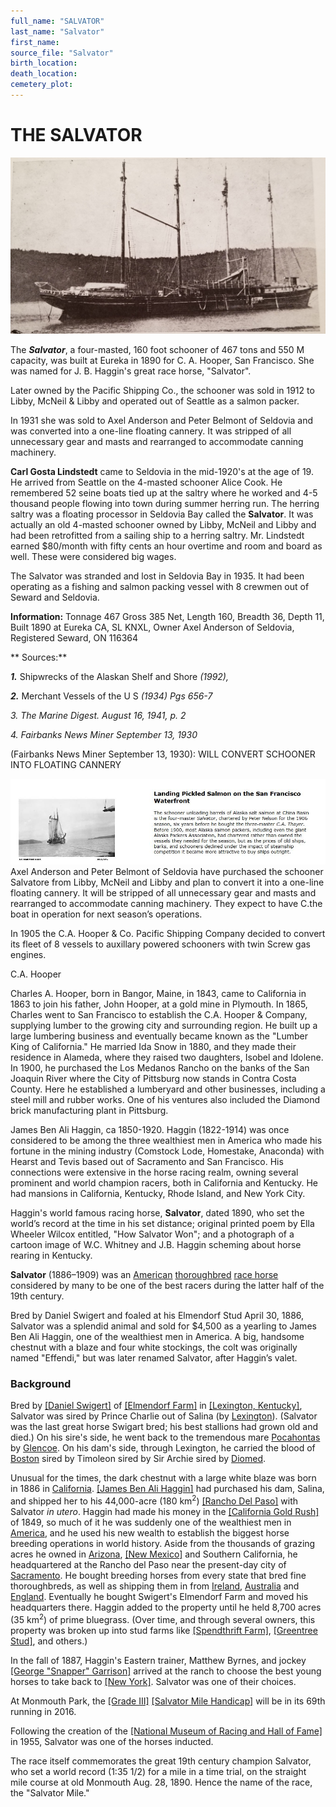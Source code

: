 ```yaml
---
full_name: "SALVATOR"
last_name: "Salvator"
first_name:
source_file: "Salvator"
birth_location:
death_location:
cemetery_plot: 
---
```

# THE SALVATOR

![](../assets/images/Salvator/media/image1.jpeg)

The ***Salvator***, a four-masted, 160 foot schooner of 467 tons and 550 M
capacity, was built at Eureka in 1890 for C. A. Hooper, San Francisco.
She was named for J. B. Haggin's great race horse, "Salvator".

Later owned by the Pacific Shipping Co., the schooner was sold in 1912
to Libby, McNeil & Libby and operated out of Seattle as a salmon packer.

In 1931 she was sold to Axel Anderson and Peter Belmont of Seldovia and
was converted into a one-line floating cannery. It was stripped of all
unnecessary gear and masts and rearranged to accommodate canning
machinery.

**Carl Gosta Lindstedt** came to Seldovia in the mid-1920's at the age
of 19. He arrived from Seattle on the 4-masted schooner Alice Cook. He
remembered 52 seine boats tied up at the saltry where he worked and 4-5
thousand people flowing into town during summer herring run. The herring
saltry was a floating processor in Seldovia Bay called the **Salvator**. It
was actually an old 4-masted schooner owned by Libby, McNeil and Libby
and had been retrofitted from a sailing ship to a herring saltry.
Mr. Lindstedt earned $80/month with fifty cents an hour overtime and
room and board as well. These were considered big wages.

The Salvator was stranded and lost in Seldovia Bay in 1935. It had
been operating as a fishing and salmon packing vessel with 8 crewmen out of
Seward and Seldovia.


**Information:** Tonnage 467 Gross 385 Net, Length 160, Breadth 36,
Depth 11, Built 1890 at Eureka CA, SL KNXL, Owner Axel Anderson of
Seldovia, Registered Seward, ON 116364

\*\* Sources:\*\*

***1.*** Shipwrecks of the Alaskan Shelf and Shore *(1992),*

***2.*** Merchant Vessels of the U S *(1934) Pgs 656-7*

*3. The Marine Digest. August 16, 1941, p. 2*

*4. Fairbanks News Miner September 13, 1930*

(Fairbanks News Miner September 13, 1930): 
WILL CONVERT SCHOONER INTO FLOATING CANNERY

![](../assets/images/Salvator/media/image2.JPG) Axel Anderson and Peter
Belmont of Seldovia have purchased the schooner Salvatore from Libby,
McNeil and Libby and plan to convert it into a one-line floating
cannery. It will be stripped of all unnecessary gear and masts and
rearranged to accommodate canning machinery. They expect to have C.the
boat in operation for next season’s operations.

In 1905 the C.A. Hooper & Co. Pacific Shipping Company decided to
convert its fleet of 8 vessels to auxillary powered schooners with twin
Screw gas engines.

C.A. Hooper

Charles A. Hooper, born in Bangor, Maine, in 1843, came to California in
1863 to join his father, John Hooper, at a gold mine in Plymouth. In
1865, Charles went to San Francisco to establish the C.A. Hooper &
Company, supplying lumber to the growing city and surrounding region. He
built up a large lumbering business and eventually became known as the
"Lumber King of California." He married Ida Snow in 1880, and they made
their residence in Alameda, where they raised two daughters, Isobel and
Idolene. In 1900, he purchased the Los Medanos Rancho on the banks of
the San Joaquin River where the City of Pittsburg now stands in Contra
Costa County. Here he established a lumberyard and other businesses,
including a steel mill and rubber works. One of his ventures also
included the Diamond brick manufacturing plant in Pittsburg.

James Ben Ali Haggin, ca 1850-1920. Haggin (1822-1914) was once
considered to be among the three wealthiest men in America who made his
fortune in the mining industry (Comstock Lode, Homestake, Anaconda) with
Hearst and Tevis based out of Sacramento and San Francisco. His
connections were extensive in the horse racing realm, owning several
prominent and world champion racers, both in California and Kentucky. He
had mansions in California, Kentucky, Rhode Island, and New York City.

Haggin's world famous racing horse, **Salvator**, dated 1890, who set the
world’s record at the time in his set distance; original printed poem by
Ella Wheeler Wilcox entitled, "How Salvator Won"; and a photograph of a
cartoon image of W.C. Whitney and J.B. Haggin scheming about horse
rearing in Kentucky.

**Salvator** (1886–1909) was an
[American](https://en.wikipedia.org/wiki/United_States)
[thoroughbred](https://en.wikipedia.org/wiki/Thoroughbred) [race
horse](https://en.wikipedia.org/wiki/Race_horse) considered by many to
be one of the best racers during the latter half of the 19th century.

Bred by Daniel Swigert and foaled at his Elmendorf Stud April 30, 1886,
Salvator was a splendid animal and sold for $4,500 as a yearling to
James Ben Ali Haggin, one of the wealthiest men in America. A big,
handsome chestnut with a blaze and four white stockings, the colt was
originally named "Effendi," but was later renamed Salvator, after
Haggin’s valet.


### Background

Bred by [\[Daniel
Swigert\]](https://en.wikipedia.org/w/index.php?title=Daniel_Swigert&action=edit&redlink=1)
of [\[Elmendorf Farm\]](https://en.wikipedia.org/wiki/Elmendorf_Farm) in
[\[Lexington,
Kentucky\]](https://en.wikipedia.org/wiki/Lexington,_Kentucky), Salvator
was sired by Prince Charlie out of Salina (by
[Lexington](https://en.wikipedia.org/wiki/Lexington_\(horse\))).
(Salvator was the last great horse Swigart bred; his best stallions had
grown old and died.) On his sire's side, he went back to the tremendous
mare [Pocahontas](https://en.wikipedia.org/wiki/Pocahontas_\(horse\)) by
[Glencoe](https://en.wikipedia.org/wiki/Glencoe_I). On his dam's side,
through Lexington, he carried the blood of
[Boston](https://en.wikipedia.org/wiki/Boston_\(horse\)) sired by
Timoleon sired by Sir Archie sired by
[Diomed](https://en.wikipedia.org/wiki/Diomed).

Unusual for the times, the dark chestnut with a large white blaze was
born in 1886 in [California](https://en.wikipedia.org/wiki/California).
[\[James Ben Ali
Haggin\]](https://en.wikipedia.org/wiki/James_Ben_Ali_Haggin) had
purchased his dam, Salina, and shipped her to his 44,000-acre
(180 km<sup>2</sup>) [\[Rancho Del
Paso\]](https://en.wikipedia.org/wiki/Rancho_Del_Paso) with Salvator *in
utero*. Haggin had made his money in the [\[California Gold
Rush\]](https://en.wikipedia.org/wiki/California_Gold_Rush) of 1849, so
much of it he was suddenly one of the wealthiest men in
[America](https://en.wikipedia.org/wiki/United_States), and he used his
new wealth to establish the biggest horse breeding operations in world
history. Aside from the thousands of grazing acres he owned in
[Arizona](https://en.wikipedia.org/wiki/Arizona), [\[New
Mexico\]](https://en.wikipedia.org/wiki/New_Mexico) and Southern
California, he headquartered at the Rancho del Paso near the present-day
city of [Sacramento](https://en.wikipedia.org/wiki/Sacramento). He
bought breeding horses from every state that bred fine thoroughbreds, as
well as shipping them in from
[Ireland](https://en.wikipedia.org/wiki/Ireland),
[Australia](https://en.wikipedia.org/wiki/Australia) and
[England](https://en.wikipedia.org/wiki/England). Eventually he bought
Swigert's Elmendorf Farm and moved his headquarters there. Haggin added
to the property until he held 8,700 acres (35 km<sup>2</sup>) of prime
bluegrass. (Over time, and through several owners, this property was
broken up into stud farms like [\[Spendthrift
Farm\]](https://en.wikipedia.org/wiki/Spendthrift_Farm), [\[Greentree
Stud\]](https://en.wikipedia.org/wiki/Greentree_Stable), and others.)

In the fall of 1887, Haggin's Eastern trainer, Matthew Byrnes, and
jockey [\[George "Snapper"
Garrison\]](https://en.wikipedia.org/w/index.php?title=George_%22Snapper%22_Garrison&action=edit&redlink=1)
arrived at the ranch to choose the best young horses to take back to
[\[New York\]](https://en.wikipedia.org/wiki/New_York_\(state\)).
Salvator was one of their choices.

At Monmouth Park, the [\[Grade
III\]](https://en.wikipedia.org/wiki/Graded_stakes_race) [\[Salvator
Mile Handicap\]](https://en.wikipedia.org/wiki/Salvator_Mile_Handicap)
will be in its 69th running in 2016.

Following the creation of the [\[National Museum of Racing and Hall of
Fame\]](https://en.wikipedia.org/wiki/National_Museum_of_Racing_and_Hall_of_Fame)
in 1955, Salvator was one of the horses inducted.

The race itself commemorates the great 19th century champion Salvator,
who set a world record (1:35 1/2) for a mile in a time trial, on the
straight mile course at old Monmouth Aug. 28, 1890. Hence the name of
the race, the "Salvator Mile."

